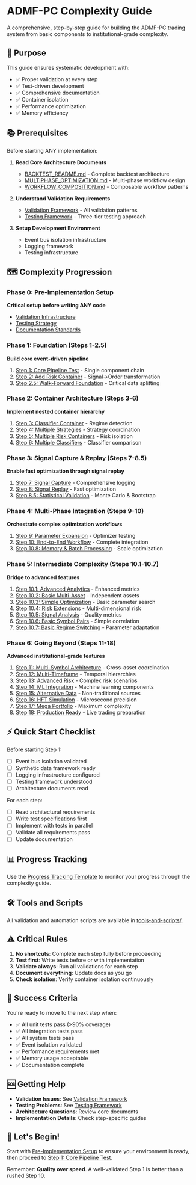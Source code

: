 # ADMF-PC Complexity Guide

A comprehensive, step-by-step guide for building the ADMF-PC trading system from basic components to institutional-grade complexity.

## 🎯 Purpose

This guide ensures systematic development with:
- ✅ Proper validation at every step
- ✅ Test-driven development
- ✅ Comprehensive documentation
- ✅ Container isolation
- ✅ Performance optimization
- ✅ Memory efficiency

## 📚 Prerequisites

Before starting ANY implementation:

1. **Read Core Architecture Documents**
   - [BACKTEST_README.md](../BACKTEST_README.md) - Complete backtest architecture
   - [MULTIPHASE_OPTIMIZATION.md](../MULTIPHASE_OPTIMIZATION.md) - Multi-phase workflow design
   - [WORKFLOW_COMPOSITION.md](../WORKFLOW_COMPOSITION.md) - Composable workflow patterns

2. **Understand Validation Requirements**
   - [Validation Framework](validation-framework/README.md) - All validation patterns
   - [Testing Framework](testing-framework/README.md) - Three-tier testing approach

3. **Setup Development Environment**
   - Event bus isolation infrastructure
   - Logging framework
   - Testing infrastructure

## 🗺️ Complexity Progression

### Phase 0: Pre-Implementation Setup
**Critical setup before writing ANY code**
- [Validation Infrastructure](validation-framework/event-bus-isolation.md)
- [Testing Strategy](testing-framework/three-tier-strategy.md)
- [Documentation Standards](../standards/DOCUMENTATION-STANDARDS.md)

### Phase 1: Foundation (Steps 1-2.5)
**Build core event-driven pipeline**
1. [Step 1: Core Pipeline Test](01-foundation-phase/step-01-core-pipeline.md) - Single component chain
2. [Step 2: Add Risk Container](01-foundation-phase/step-02-risk-container.md) - Signal→Order transformation
3. [Step 2.5: Walk-Forward Foundation](01-foundation-phase/step-02.5-walk-forward.md) - Critical data splitting

### Phase 2: Container Architecture (Steps 3-6)
**Implement nested container hierarchy**
1. [Step 3: Classifier Container](02-container-architecture/step-03-classifier-container.md) - Regime detection
2. [Step 4: Multiple Strategies](02-container-architecture/step-04-multiple-strategies.md) - Strategy coordination
3. [Step 5: Multiple Risk Containers](02-container-architecture/step-05-multiple-risk.md) - Risk isolation
4. [Step 6: Multiple Classifiers](02-container-architecture/step-06-multiple-classifiers.md) - Classifier comparison

### Phase 3: Signal Capture & Replay (Steps 7-8.5)
**Enable fast optimization through signal replay**
1. [Step 7: Signal Capture](03-signal-capture-replay/step-07-signal-capture.md) - Comprehensive logging
2. [Step 8: Signal Replay](03-signal-capture-replay/step-08-signal-replay.md) - Fast optimization
3. [Step 8.5: Statistical Validation](03-signal-capture-replay/step-08.5-monte-carlo.md) - Monte Carlo & Bootstrap

### Phase 4: Multi-Phase Integration (Steps 9-10)
**Orchestrate complex optimization workflows**
1. [Step 9: Parameter Expansion](04-multi-phase-integration/step-09-parameter-expansion.md) - Optimizer testing
2. [Step 10: End-to-End Workflow](04-multi-phase-integration/step-10-end-to-end-workflow.md) - Complete integration
3. [Step 10.8: Memory & Batch Processing](04-multi-phase-integration/step-10.8-memory-batch.md) - Scale optimization

### Phase 5: Intermediate Complexity (Steps 10.1-10.7)
**Bridge to advanced features**
1. [Step 10.1: Advanced Analytics](05-intermediate-complexity/step-10.1-advanced-analytics.md) - Enhanced metrics
2. [Step 10.2: Basic Multi-Asset](05-intermediate-complexity/step-10.2-basic-multi-asset.md) - Independent assets
3. [Step 10.3: Simple Optimization](05-intermediate-complexity/step-10.3-simple-optimization.md) - Basic parameter search
4. [Step 10.4: Risk Extensions](05-intermediate-complexity/step-10.4-risk-extensions.md) - Multi-dimensional risk
5. [Step 10.5: Signal Analysis](05-intermediate-complexity/step-10.5-signal-analysis.md) - Quality metrics
6. [Step 10.6: Basic Symbol Pairs](05-intermediate-complexity/step-10.6-symbol-pairs.md) - Simple correlation
7. [Step 10.7: Basic Regime Switching](05-intermediate-complexity/step-10.7-regime-switching.md) - Parameter adaptation

### Phase 6: Going Beyond (Steps 11-18)
**Advanced institutional-grade features**
1. [Step 11: Multi-Symbol Architecture](06-going-beyond/step-11-multi-symbol.md) - Cross-asset coordination
2. [Step 12: Multi-Timeframe](06-going-beyond/step-12-multi-timeframe.md) - Temporal hierarchies
3. [Step 13: Advanced Risk](06-going-beyond/step-13-advanced-risk.md) - Complex risk scenarios
4. [Step 14: ML Integration](06-going-beyond/step-14-ml-integration.md) - Machine learning components
5. [Step 15: Alternative Data](06-going-beyond/step-15-alternative-data.md) - Non-traditional sources
6. [Step 16: HFT Simulation](06-going-beyond/step-16-hft-simulation.md) - Microsecond precision
7. [Step 17: Mega Portfolio](06-going-beyond/step-17-mega-portfolio.md) - Maximum complexity
8. [Step 18: Production Ready](06-going-beyond/step-18-production-ready.md) - Live trading preparation

## ⚡ Quick Start Checklist

Before starting Step 1:
- [ ] Event bus isolation validated
- [ ] Synthetic data framework ready
- [ ] Logging infrastructure configured
- [ ] Testing framework understood
- [ ] Architecture documents read

For each step:
- [ ] Read architectural requirements
- [ ] Write test specifications first
- [ ] Implement with tests in parallel
- [ ] Validate all requirements pass
- [ ] Update documentation

## 📊 Progress Tracking

Use the [Progress Tracking Template](progress-tracking/checklist-template.md) to monitor your progress through the complexity guide.

## 🛠️ Tools and Scripts

All validation and automation scripts are available in [tools-and-scripts/](tools-and-scripts/).

## ⚠️ Critical Rules

1. **No shortcuts**: Complete each step fully before proceeding
2. **Test first**: Write tests before or with implementation
3. **Validate always**: Run all validations for each step
4. **Document everything**: Update docs as you go
5. **Check isolation**: Verify container isolation continuously

## 🎯 Success Criteria

You're ready to move to the next step when:
- ✅ All unit tests pass (>90% coverage)
- ✅ All integration tests pass
- ✅ All system tests pass
- ✅ Event isolation validated
- ✅ Performance requirements met
- ✅ Memory usage acceptable
- ✅ Documentation complete

## 🆘 Getting Help

- **Validation Issues**: See [Validation Framework](validation-framework/README.md)
- **Testing Problems**: See [Testing Framework](testing-framework/README.md)
- **Architecture Questions**: Review core documents
- **Implementation Details**: Check step-specific guides

## 🚀 Let's Begin!

Start with [Pre-Implementation Setup](00-pre-implementation/README.md) to ensure your environment is ready, then proceed to [Step 1: Core Pipeline Test](01-foundation-phase/step-01-core-pipeline.md).

Remember: **Quality over speed**. A well-validated Step 1 is better than a rushed Step 10.